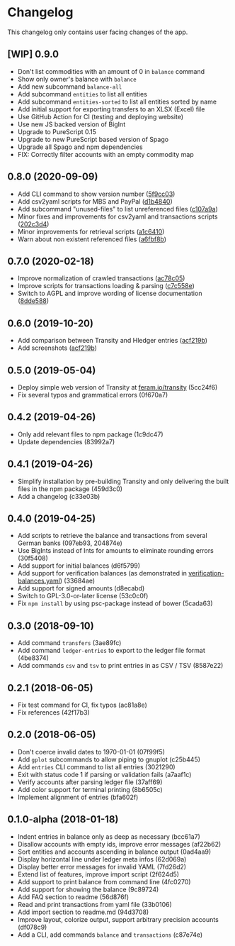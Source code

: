 # Changelog

This changelog only contains user facing changes of the app.


## [WIP] 0.9.0

- Don't list commodities with an amount of 0 in `balance` command
- Show only owner's balance with `balance`
- Add new subcommand `balance-all`
- Add subcommand `entities` to list all entities
- Add subcommand `entities-sorted` to list all entities sorted by name
- Add initial support for exporting transfers to an XLSX (Excel) file
- Use GitHub Action for CI (testing and deploying website)
- Use new JS backed version of BigInt
- Upgrade to PureScript 0.15
- Upgrade to new PureScript based version of Spago
- Upgrade all Spago and npm dependencies
- FIX: Correctly filter accounts with an empty commodity map


## 0.8.0 (2020-09-09)

- Add CLI command to show version number ([5f9cc03])
- Add csv2yaml scripts for MBS and PayPal ([d1b4840])
- Add subcommand "unused-files" to list unreferenced files ([c107a9a])
- Minor fixes and improvements for csv2yaml and transactions scripts ([202c3d4])
- Minor improvements for retrieval scripts ([a1c6410])
- Warn about non existent referenced files ([a6fbf8b])

[5f9cc03]: https://github.com/feramhq/transity/commit/5f9cc03
[d1b4840]: https://github.com/feramhq/transity/commit/d1b4840
[c107a9a]: https://github.com/feramhq/transity/commit/c107a9a
[202c3d4]: https://github.com/feramhq/transity/commit/202c3d4
[a1c6410]: https://github.com/feramhq/transity/commit/a1c6410
[a6fbf8b]: https://github.com/feramhq/transity/commit/a6fbf8b


## 0.7.0 (2020-02-18)

- Improve normalization of crawled transactions ([ac78c05])
- Improve scripts for transactions loading & parsing ([c7c558e])
- Switch to AGPL and improve wording of license documentation ([8dde588])

[ac78c05]: https://github.com/feramhq/transity/commit/ac78c05
[c7c558e]: https://github.com/feramhq/transity/commit/c7c558e
[8dde588]: https://github.com/feramhq/transity/commit/8dde588


## 0.6.0 (2019-10-20)

- Add comparison between Transity and Hledger entries ([acf219b])
- Add screenshots ([acf219b])

[acf219b]: https://github.com/feramhq/transity/commit/acf219b


## 0.5.0 (2019-05-04)

- Deploy simple web version of Transity at [feram.io/transity] <!----> (5cc24f6)
- Fix several typos and grammatical errors (0f670a7)

[feram.io/transity]: https://www.feram.io/transity


## 0.4.2 (2019-04-26)

- Only add relevant files to npm package (1c9dc47)
- Update dependencies (83992a7)


## 0.4.1 (2019-04-26)

- Simplify installation by pre-building Transity
    and only delivering the built files in the npm package (459d3c0)
- Add a changelog (c33e03b)


## 0.4.0 (2019-04-25)

- Add scripts to retrieve the balance and transactions
    from several German banks (097eb93, 204874e)
- Use BigInts instead of Ints for amounts to eliminate rounding errors (30f5408)
- Add support for initial balances (d6f5799)
- Add support for verification balances (as demonstrated in
    [verification-balances.yaml](examples/verification-balances.yaml)) (33684ae)
- Add support for signed amounts (d8ecabd)
- Switch to GPL-3.0-or-later license (53c0c0f)
- Fix `npm install` by using psc-package instead of bower (5cada63)


## 0.3.0 (2018-09-10)

- Add command `transfers` (3ae89fc)
- Add command `ledger-entries` to export to the ledger file format (4be8374)
- Add commands `csv` and `tsv` to print entries in as CSV / TSV (8587e22)


## 0.2.1 (2018-06-05)

- Fix test command for CI, fix typos (ac81a8e)
- Fix references (42f17b3)


## 0.2.0 (2018-06-05)

- Don't coerce invalid dates to 1970-01-01 (07f99f5)
- Add `gplot` subcommands to allow piping to gnuplot (c25b445)
- Add `entries` CLI command to list all entries (3021290)
- Exit with status code 1 if parsing or validation fails (a7aaf1c)
- Verify accounts after parsing ledger file (37aff69)
- Add color support for terminal printing (8b6505c)
- Implement alignment of entries (bfa602f)


## 0.1.0-alpha (2018-01-18)

- Indent entries in balance only as deep as necessary (bcc61a7)
- Disallow accounts with empty ids, improve error messages (af22b62)
- Sort entities and accounts ascending in balance output (0ad4aa9)
- Display horizontal line under ledger meta infos (62d069a)
- Display better error messages for invalid YAML (7fd26d2)
- Extend list of features, improve import script (2f624d5)
- Add support to print balance from command line (4fc0270)
- Add support for showing the balance (9c89724)
- Add FAQ section to readme (56d876f)
- Read and print transactions from yaml file (33b0106)
- Add import section to readme.md (94d3708)
- Improve layout, colorize output,
    support arbitrary precision accounts (df078c9)
- Add a CLI, add commands `balance` and `transactions` (c87e74e)
